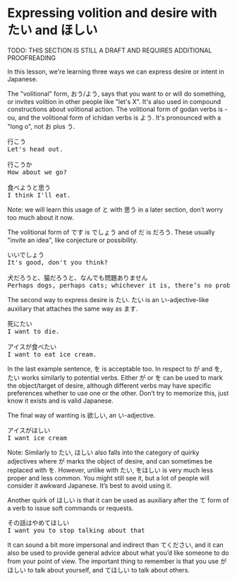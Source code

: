 # Expressing volition and desire with たい and ほしい

<div class="warning">
TODO: THIS SECTION IS STILL A DRAFT AND REQUIRES ADDITIONAL PROOFREADING
</div>

In this lesson, we're learning three ways we can express desire or intent in Japanese.

The "volitional" form, おう/よう, says that you want to or will do something, or invites volition in other people like "let's X". It's also used in compound constructions about volitional action. The volitional form of godan verbs is -ou, and the volitional form of ichidan verbs is よう. It's pronounced with a "long o", not お plus う.

<pre>
行こう
Let's head out.

行こうか
How about we go?

食べようと思う
I think I'll eat.
</pre>

Note: we will learn this usage of と with 思う in a later section, don’t worry too much about it now.

The volitional form of です is でしょう and of だ is だろう. These usually "invite an idea", like conjecture or possibility. 

<pre>
いいでしょう
It's good, don't you think? 

犬だろうと、猫だろうと、なんでも問題ありません   
Perhaps dogs, perhaps cats; whichever it is, there’s no problem. 
</pre>

The second way to express desire is たい. たい is an い-adjective-like auxiliary that attaches the same way as ます. 

<pre>
死にたい
I want to die.

アイスが食べたい
I want to eat ice cream.
</pre>

In the last example sentence, を is acceptable too. In respect to が and を, たい works similarly to potential verbs. Either が or を can be used to mark the object/target of desire, although different verbs may have specific preferences whether to use one or the other. Don’t try to memorize this, just know it exists and is valid Japanese. 

The final way of wanting is 欲しい, an い-adjective.

<pre>
アイスがほしい
I want ice cream
</pre>

Note: Similarly to たい, ほしい also falls into the category of quirky adjectives where が marks the object of desire, and can sometimes be replaced with を. However, unlike with たい, をほしい is very much less proper and less common. You might still see it, but a lot of people will consider it awkward Japanese. It’s best to avoid using it. 

Another quirk of ほしい is that it can be used as auxiliary after the て form of a verb to issue soft commands or requests. 

<pre>
その話はやめてほしい
I want you to stop talking about that
</pre>

It can sound a bit more impersonal and indirect than てください, and it can also be used to provide general advice about what you’d like someone to do from your point of view. The important thing to remember is that you use がほしい to talk about yourself, and てほしい to talk about others.